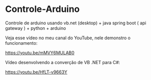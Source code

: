 # Controle-Arduino
Controle de arduino usando vb.net (desktop) + java spring boot ( api gateway ) + python + arduino

Veja esse vídeo no meu canal do YouTube, nele demonstro o funcionamento:

https://youtu.be/mMVY6MULAB0

Vídeo desenvolvendo a converção de VB .NET para C#:

https://youtu.be/HfLT-v9663Y



